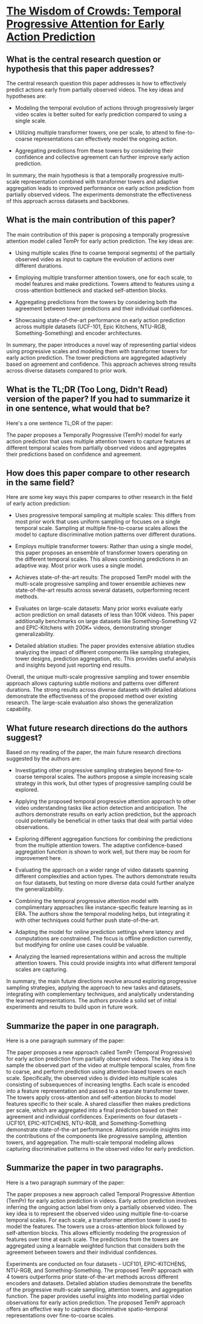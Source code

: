# [The Wisdom of Crowds: Temporal Progressive Attention for Early Action   Prediction](https://arxiv.org/abs/2204.13340)

## What is the central research question or hypothesis that this paper addresses?

 The central research question this paper addresses is how to effectively predict actions early from partially observed videos. The key ideas and hypotheses are:

- Modeling the temporal evolution of actions through progressively larger video scales is better suited for early prediction compared to using a single scale. 

- Utilizing multiple transformer towers, one per scale, to attend to fine-to-coarse representations can effectively model the ongoing action. 

- Aggregating predictions from these towers by considering their confidence and collective agreement can further improve early action prediction.

In summary, the main hypothesis is that a temporally progressive multi-scale representation combined with transformer towers and adaptive aggregation leads to improved performance on early action prediction from partially observed videos. The experiments demonstrate the effectiveness of this approach across datasets and backbones.


## What is the main contribution of this paper?

 The main contribution of this paper is proposing a temporally progressive attention model called TemPr for early action prediction. The key ideas are:

- Using multiple scales (fine to coarse temporal segments) of the partially observed video as input to capture the evolution of actions over different durations. 

- Employing multiple transformer attention towers, one for each scale, to model features and make predictions. Towers attend to features using a cross-attention bottleneck and stacked self-attention blocks.

- Aggregating predictions from the towers by considering both the agreement between tower predictions and their individual confidences. 

- Showcasing state-of-the-art performance on early action prediction across multiple datasets (UCF-101, Epic Kitchens, NTU-RGB, Something-Something) and encoder architectures.

In summary, the paper introduces a novel way of representing partial videos using progressive scales and modeling them with transformer towers for early action prediction. The tower predictions are aggregated adaptively based on agreement and confidence. This approach achieves strong results across diverse datasets compared to prior work.


## What is the TL;DR (Too Long, Didn't Read) version of the paper? If you had to summarize it in one sentence, what would that be?

 Here's a one sentence TL;DR of the paper:

The paper proposes a Temporally Progressive (TemPr) model for early action prediction that uses multiple attention towers to capture features at different temporal scales from partially observed videos and aggregates their predictions based on confidence and agreement.


## How does this paper compare to other research in the same field?

 Here are some key ways this paper compares to other research in the field of early action prediction:

- Uses progressive temporal sampling at multiple scales: This differs from most prior work that uses uniform sampling or focuses on a single temporal scale. Sampling at multiple fine-to-coarse scales allows the model to capture discriminative motion patterns over different durations.

- Employs multiple transformer towers: Rather than using a single model, this paper proposes an ensemble of transformer towers operating on the different temporal scales. This allows combining predictions in an adaptive way. Most prior work uses a single model. 

- Achieves state-of-the-art results: The proposed TemPr model with the multi-scale progressive sampling and tower ensemble achieves new state-of-the-art results across several datasets, outperforming recent methods.

- Evaluates on large-scale datasets: Many prior works evaluate early action prediction on small datasets of less than 100K videos. This paper additionally benchmarks on large datasets like Something-Something V2 and EPIC-Kitchens with 200K+ videos, demonstrating stronger generalizability.

- Detailed ablation studies: The paper provides extensive ablation studies analyzing the impact of different components like sampling strategies, tower designs, prediction aggregation, etc. This provides useful analysis and insights beyond just reporting end results.

Overall, the unique multi-scale progressive sampling and tower ensemble approach allows capturing subtle motions and patterns over different durations. The strong results across diverse datasets with detailed ablations demonstrate the effectiveness of the proposed method over existing research. The large-scale evaluation also shows the generalization capability.


## What future research directions do the authors suggest?

 Based on my reading of the paper, the main future research directions suggested by the authors are:

- Investigating other progressive sampling strategies beyond fine-to-coarse temporal scales. The authors propose a simple increasing scale strategy in this work, but other types of progressive sampling could be explored. 

- Applying the proposed temporal progressive attention approach to other video understanding tasks like action detection and anticipation. The authors demonstrate results on early action prediction, but the approach could potentially be beneficial in other tasks that deal with partial video observations.

- Exploring different aggregation functions for combining the predictions from the multiple attention towers. The adaptive confidence-based aggregation function is shown to work well, but there may be room for improvement here.

- Evaluating the approach on a wider range of video datasets spanning different complexities and action types. The authors demonstrate results on four datasets, but testing on more diverse data could further analyze the generalizability.

- Combining the temporal progressive attention model with complimentary approaches like instance-specific feature learning as in ERA. The authors show the temporal modeling helps, but integrating it with other techniques could further push state-of-the-art.

- Adapting the model for online prediction settings where latency and computations are constrained. The focus is offline prediction currently, but modifying for online use cases could be valuable.

- Analyzing the learned representations within and across the multiple attention towers. This could provide insights into what different temporal scales are capturing.

In summary, the main future directions revolve around exploring progressive sampling strategies, applying the approach to new tasks and datasets, integrating with complementary techniques, and analytically understanding the learned representations. The authors provide a solid set of initial experiments and results to build upon in future work.


## Summarize the paper in one paragraph.

 Here is a one paragraph summary of the paper:

The paper proposes a new approach called TemPr (Temporal Progressive) for early action prediction from partially observed videos. The key idea is to sample the observed part of the video at multiple temporal scales, from fine to coarse, and perform prediction using attention-based towers on each scale. Specifically, the observed video is divided into multiple scales consisting of subsequences of increasing lengths. Each scale is encoded into a feature representation and passed to a separate transformer tower. The towers apply cross-attention and self-attention blocks to model features specific to their scale. A shared classifier then makes predictions per scale, which are aggregated into a final prediction based on their agreement and individual confidences. Experiments on four datasets - UCF101, EPIC-KITCHENS, NTU-RGB, and Something-Something demonstrate state-of-the-art performance. Ablations provide insights into the contributions of the components like progressive sampling, attention towers, and aggregation. The multi-scale temporal modeling allows capturing discriminative patterns in the observed video for early prediction.


## Summarize the paper in two paragraphs.

 Here is a two paragraph summary of the paper:

The paper proposes a new approach called Temporal Progressive Attention (TemPr) for early action prediction in videos. Early action prediction involves inferring the ongoing action label from only a partially observed video. The key idea is to represent the observed video using multiple fine-to-coarse temporal scales. For each scale, a transformer attention tower is used to model the features. The towers use a cross-attention block followed by self-attention blocks. This allows efficiently modeling the progression of features over time at each scale. The predictions from the towers are aggregated using a learnable weighted function that considers both the agreement between towers and their individual confidences. 

Experiments are conducted on four datasets - UCF101, EPIC-KITCHENS, NTU-RGB, and Something-Something. The proposed TemPr approach with 4 towers outperforms prior state-of-the-art methods across different encoders and datasets. Detailed ablation studies demonstrate the benefits of the progressive multi-scale sampling, attention towers, and aggregation function. The paper provides useful insights into modeling partial video observations for early action prediction. The proposed TemPr approach offers an effective way to capture discriminative spatio-temporal representations over fine-to-coarse scales.
